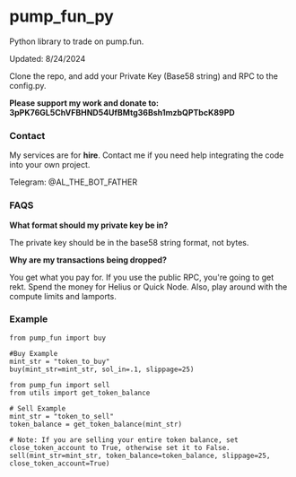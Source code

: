 # pump_fun_py

Python library to trade on pump.fun. 

Updated: 8/24/2024

Clone the repo, and add your Private Key (Base58 string) and RPC to the config.py.

**Please support my work and donate to: 3pPK76GL5ChVFBHND54UfBMtg36Bsh1mzbQPTbcK89PD**

### Contact

My services are for **hire**. Contact me if you need help integrating the code into your own project. 

Telegram: @AL_THE_BOT_FATHER

### FAQS

**What format should my private key be in?** 

The private key should be in the base58 string format, not bytes. 

**Why are my transactions being dropped?** 

You get what you pay for. If you use the public RPC, you're going to get rekt. Spend the money for Helius or Quick Node. Also, play around with the compute limits and lamports.

### Example

```
from pump_fun import buy

#Buy Example
mint_str = "token_to_buy"
buy(mint_str=mint_str, sol_in=.1, slippage=25)

```
```
from pump_fun import sell
from utils import get_token_balance

# Sell Example
mint_str = "token_to_sell"
token_balance = get_token_balance(mint_str)

# Note: If you are selling your entire token balance, set close_token_account to True, otherwise set it to False. 
sell(mint_str=mint_str, token_balance=token_balance, slippage=25, close_token_account=True)
```
